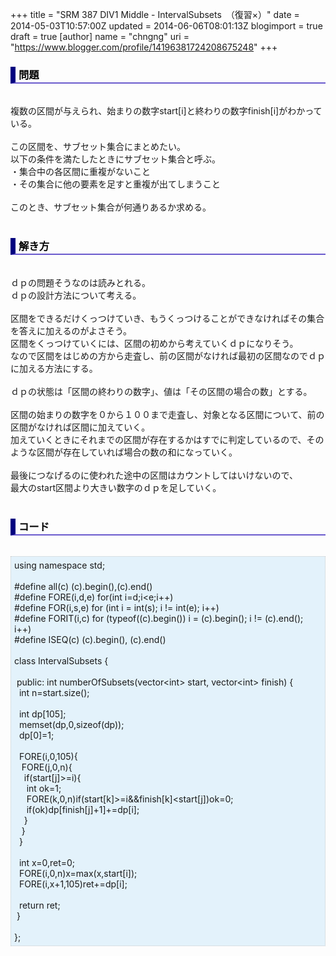 +++
title = "SRM 387 DIV1 Middle - IntervalSubsets　（復習×）"
date = 2014-05-03T10:57:00Z
updated = 2014-06-06T08:01:13Z
blogimport = true
draft = true
[author]
	name = "chngng"
	uri = "https://www.blogger.com/profile/14196381724208675248"
+++

<div dir="ltr" style="text-align: left;" trbidi="on"><h3 style="border-bottom: 2px solid slateblue; border-left: 8px solid navy; color: black; padding: 0px 0px 1px 5px;">問題 </h3><br />複数の区間が与えられ、始まりの数字start[i]と終わりの数字finish[i]がわかっている。<br /><br />この区間を、サブセット集合にまとめたい。<br />以下の条件を満たしたときにサブセット集合と呼ぶ。<br />・集合中の各区間に重複がないこと<br />・その集合に他の要素を足すと重複が出てしまうこと<br /><br />このとき、サブセット集合が何通りあるか求める。<br /><br /><h3 style="border-bottom: 2px solid slateblue; border-left: 8px solid navy; color: black; padding: 0px 0px 1px 5px;">解き方 </h3><br />ｄｐの問題そうなのは読みとれる。<br />ｄｐの設計方法について考える。<br /><br />区間をできるだけくっつけていき、もうくっつけることができなければその集合を答えに加えるのがよさそう。<br />区間をくっつけていくには、区間の初めから考えていくｄｐになりそう。<br />なので区間をはじめの方から走査し、前の区間がなければ最初の区間なのでｄｐに加える方法にする。<br /><br />ｄｐの状態は「区間の終わりの数字」、値は「その区間の場合の数」とする。<br /><div><br /></div>区間の始まりの数字を０から１００まで走査し、対象となる区間について、前の区間がなければ区間に加えていく。<br />加えていくときにそれまでの区間が存在するかはすでに判定しているので、そのような区間が存在していれば場合の数の和になっていく。<br /><div><br /></div>最後につなげるのに使われた途中の区間はカウントしてはいけないので、<br />最大のstart区間より大きい数字のｄｐを足していく。<br /><br /><h3 style="border-bottom: 2px solid slateblue; border-left: 8px solid navy; color: black; padding: 0px 0px 1px 5px;">コード </h3><br /><div style="background-color: #e3f2fb; border: 1px dotted #CCCCCC; padding: 5px;">using namespace std;<br /><br />#define all(c) (c).begin(),(c).end()<br />#define FORE(i,d,e) for(int i=d;i&lt;e;i++)<br />#define FOR(i,s,e) for (int i = int(s); i != int(e); i++)<br />#define FORIT(i,c) for (typeof((c).begin()) i = (c).begin(); i != (c).end(); i++)<br />#define ISEQ(c) (c).begin(), (c).end()<br /><br />class IntervalSubsets {<br /><br /><span class="Apple-tab-span" style="white-space: pre;"> </span>public: int numberOfSubsets(vector&lt;int&gt; start, vector&lt;int&gt; finish) {<br /><span class="Apple-tab-span" style="white-space: pre;">  </span>int n=start.size();<br /><br /><span class="Apple-tab-span" style="white-space: pre;">  </span>int dp[105];<br /><span class="Apple-tab-span" style="white-space: pre;">  </span>memset(dp,0,sizeof(dp));<br /><span class="Apple-tab-span" style="white-space: pre;">  </span>dp[0]=1;<br /><br /><span class="Apple-tab-span" style="white-space: pre;">  </span>FORE(i,0,105){<br /><span class="Apple-tab-span" style="white-space: pre;">   </span>FORE(j,0,n){<br /><span class="Apple-tab-span" style="white-space: pre;">    </span>if(start[j]&gt;=i){<br /><span class="Apple-tab-span" style="white-space: pre;">     </span>int ok=1;<br /><span class="Apple-tab-span" style="white-space: pre;">     </span>FORE(k,0,n)if(start[k]&gt;=i&amp;&amp;finish[k]&lt;start[j])ok=0;<br /><span class="Apple-tab-span" style="white-space: pre;">     </span>if(ok)dp[finish[j]+1]+=dp[i];<br /><span class="Apple-tab-span" style="white-space: pre;">    </span>}<br /><span class="Apple-tab-span" style="white-space: pre;">   </span>}<br /><span class="Apple-tab-span" style="white-space: pre;">  </span>}<br /><br /><span class="Apple-tab-span" style="white-space: pre;">  </span>int x=0,ret=0;<br /><span class="Apple-tab-span" style="white-space: pre;">  </span>FORE(i,0,n)x=max(x,start[i]);<br /><span class="Apple-tab-span" style="white-space: pre;">  </span>FORE(i,x+1,105)ret+=dp[i];<br /><br /><span class="Apple-tab-span" style="white-space: pre;">  </span>return ret;<br /><span class="Apple-tab-span" style="white-space: pre;"> </span>}<br /><br />};</div></div>
